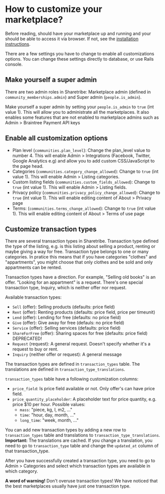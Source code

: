 # How to customize your marketplace?

Before reading, should have your marketplace up and running and your should be able to access it via browser. If not, see the [installation instructions](../README.md).

There are a few settings you have to change to enable all customizations options. You can change these settings directly to database, or use Rails console.

## Make yourself a super admin

There are two admin roles in Sharetribe: Marketplace admin (defined in `community_memberships.admin`) and Super admin (`people.is_admin`).

Make yourself a super admin by setting your `people.is_admin` to `true` (int value 1). This will allow you to administrate all the marketplaces. It also enables some features that are not enabled to marketplace admins such as Admin > Braintree Payment API keys

## Enable all customization options

* Plan level (`communities.plan_level`): Change the plan\_level value to number 4. This will enable Admin > Integrations (Facebook, Twitter, Google Analytics e.g) and allow you to add custom CSS/JavaScript to the page head.
* Categories (`communities.category_change_allowed`): Change to `true` (int value 1). This will enable Admin > Listing categories.
* Custom listing fields (`communities.custom_fields_allowed`): Change to `true` (int value 1). This will enable Admin > Listing fields.
* Privacy policy (`communities.privacy_policy_change_allowed`): Change to `true` (int value 1). This will enable editing content of About > Privacy page
* Terms: (`communities.terms_change_allowed`): Change to `true` (int value 1). This will enable editing content of About > Terms of use page

## Customize transaction types

There are several transaction types in Sharetribe. Transaction type defined the type of the listing, e.g. is this listing about selling a product, renting or maybe giving a way for free. Transaction type belongs to one or many categories. In pratice this means that if you have categories "clothes" and "appartments", you might choose that only clothes and be sold and only appartments can be rented.

Transaction types have a direction. For example, "Selling old books" is an offer. "Looking for an appartment" is a request. There's one special transaction type, Inquiry, which is neither offer nor request.

Available transaction types:

* `Sell` (offer): Selling products (defaults: price field)
* `Rent` (offer): Renting products (defaults: price field, price per timeunit)
* `Lend` (offer): Lending for free (defaults: no price field)
* `Give` (offer): Give away for free (defauls: no price field)
* `Service` (offer): Selling services (defaults: price field)
* `ShareForFree` (offer): Sharing spaces for free (defaults: price field) DEPRECATED!
* `Request` (request): A general request. Doesn't specify whether it's a request to buy or rent.
* `Inquiry` (neither offer or request): A general message

The transaction types are defined in `transaction_types` table. The translations are defined in `transaction_type_translations`. 

`transaction_types` table have a following customization columns:

* `price_field`: Is price field available or not. Only offer's can have price field.
* `price_quantity_placeholder`: A placeholder text for price quantity, e.g. price $10 per hour. Possible values: 
  * `mass`: "piece, kg, l, m2, ..."
  * `time`: "hour, day, month, ..."
  * `long_time`: "week, month, ..."

You can add new transaction types by adding a new row to `transaction_types` table and translations to `transaction_type_translations`. **Important:** The translations are cached. If you change a translation, you need to go to `transaction_type` table and change the `updated_at` column of that transaction_type.

After you have successfully created a transaction type, you need to go to Admin > Categories and select which transaction types are available in which category.

**A word of warning!** Don't overuse transaction types! We have noticed that the best marketplaces usually have just one transaction type.
